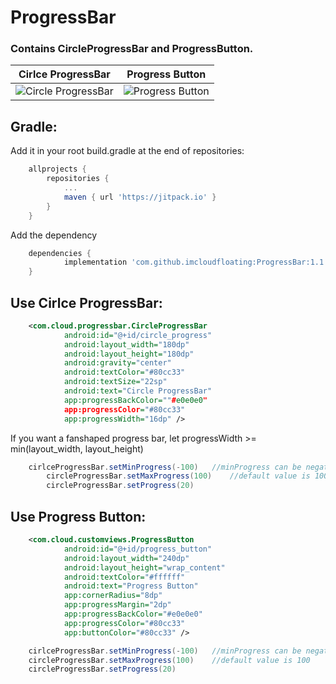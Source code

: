 # ProgressBar
### Contains CircleProgressBar and ProgressButton.

Cirlce ProgressBar|Progress Button|
------------------|---------------|
![Circle ProgressBar](https://github.com/imcloudfloating/Images/blob/master/circle_progress_bar.gif?raw=true)|![Progress Button](https://github.com/imcloudfloating/Images/blob/master/progress_button.gif?raw=true)

## Gradle:
Add it in your root build.gradle at the end of repositories:
```gradle
	allprojects {
		repositories {
			...
			maven { url 'https://jitpack.io' }
		}
	}
```
Add the dependency
```gradle
	dependencies {
	        implementation 'com.github.imcloudfloating:ProgressBar:1.1'
	}
```

## Use Cirlce ProgressBar:
```xml
	<com.cloud.progressbar.CircleProgressBar
    	    android:id="@+id/circle_progress"
    	    android:layout_width="180dp"
    	    android:layout_height="180dp"
    	    android:gravity="center"
    	    android:textColor="#80cc33"
    	    android:textSize="22sp"
    	    android:text="Circle ProgressBar"
    	    app:progressBackColor=""#e0e0e0"
    	    app:progressColor="#80cc33"
    	    app:progressWidth="16dp" />
```
If you want a fanshaped progress bar, let progressWidth >= min(layout_width, layout_height)
```java
	cirlceProgressBar.setMinProgress(-100)   //minProgress can be negative, default is 0
    	circleProgressBar.setMaxProgress(100)    //default value is 100
    	circleProgressBar.setProgress(20)
```

## Use Progress Button:
```xml
	<com.cloud.customviews.ProgressButton
    	    android:id="@+id/progress_button"
    	    android:layout_width="240dp"
    	    android:layout_height="wrap_content"
    	    android:textColor="#ffffff"
    	    android:text="Progress Button"
    	    app:cornerRadius="8dp"
    	    app:progressMargin="2dp"
    	    app:progressBackColor="#e0e0e0"
    	    app:progressColor="#80cc33"
    	    app:buttonColor="#80cc33" />
```
```java
	cirlceProgressBar.setMinProgress(-100)   //minProgress can be negative, default is 0
	circleProgressBar.setMaxProgress(100)    //default value is 100
	circleProgressBar.setProgress(20)
```
